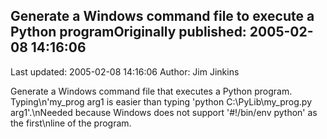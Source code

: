 ## Generate a Windows command file to execute a Python programOriginally published: 2005-02-08 14:16:06 
Last updated: 2005-02-08 14:16:06 
Author: Jim Jinkins 
 
Generate a Windows command file that executes a Python program.  Typing\n'my_prog arg1 is easier than typing 'python C:\\PyLib\\my_prog.py arg1'.\nNeeded because Windows does not support '#!/bin/env python' as the first\nline of the program.